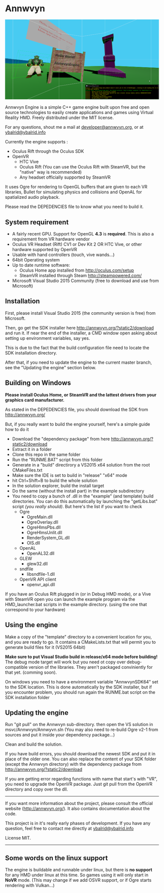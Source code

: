 Annwvyn
=======

![Screnshot](AnnwvynScreenshot.png)


Annwvyn Engine is a simple C++ game engine built upon free and open source technologies to easily create applications and games using Virtual Reality HMD.
Freely distributed under the MIT license.

For any questions, shout me a mail at developer@annwvyn.org, or at ybalrid@ybalrid.info

Currently the engine supports :
 - Oculus Rift through the Oculus SDK
 - OpenVR
     - HTC Vive
     - Oculus Rift (You can use the Oculus Rift with SteamVR, but the "native" way is recommended)
     - Any headset officially supported by SteamVR


It uses Ogre for rendering to OpenGL buffers that are given to each VR libraries, Bullet for simulating physics and collisions and OpenAL for spatialized audio playback.

Please read the DEPEDENCIES file to know what you need to build it.


System requirement
----------------

 - A fairly recent GPU. Support for OpenGL **4.3** is **required**. This is also a requirement from VR hardware vendor
 - Oculus VR Headset (Rift) CV1 or Dev Kit 2 OR HTC Vive, or other hardware supported by OpenVR
 - Usable with hand controllers (touch, vive wands...) 
 - 64bit Operating system
 - Up to date runtime software: 
    - Oculus Home app installed from http://oculus.com/setup 
    - SteamVR installed through Steam http://steampowered.com/
 - Microsoft Visual Studio 2015 Community (free to download and use from Microsoft)
 
Installation
------------

First, please install Visual Studio 2015 (the community version is free) from Microsoft.

Then, go get the SDK installer here http://annwvyn.org/?static2/download and run it. 
If near the end of the installer, a CMD window open asking about setting up environment variables, say yes.

This is due to the fact that the build configuration file need to locate the SDK installation directory.

After that, if you need to update the engine to the current master branch, see the "Updating the engine" section below.

Building on Windows
-------------------
**Please install Oculus Home, or SteamVR and the lattest drivers from your graphics card manufacturer.**

As stated in the DEPEDENCIES file, you should download the SDK from http://annwvyn.org/

But, if you really want to build the engine yourself, here's a simple guide how to do it

- Download the "dependency package" from here http://annwvyn.org/?static2/download
- Extract it in a folder
- Clone this repo in the same folder
- Run the "RUNME.BAT" script from this folder
- Generate in a "build" directirory a VS2015 x64 solution from the root CMakeFiles.txt
- Make sure the IDE is set to build in "release" "x64" mode
- hit Ctrl+Shift+B to build the whole solution
- In the solution explorer, build the install target
- Do the same (without the install part) in the example subdirectory
- You need to copy a bunch of .dll in the "example" (and template) build directories. You can do this automatically by launching the "getLibs.bat" script *(you really should)*. But here's the list if you want to check
    - Ogre  
        - OgreMain.dll
        - OgreOverlay.dll 
        - OgreHlmsPbs.dll
        - OgreHlmsUnlit.dll
        - RenderSystem_GL.dll
        - OIS.dll
    - OpenAL
        - OpenAL32.dll
    - GLEW
        - glew32.dll        
    - sndfile
        - libsndfile-1.dll
    - OpenVR API client
        - openvr_api.dll

If you have an Oculus Rift plugged in (or in Debug HMD mode), or a Vive with SteamVR open you can launch the example program via the HMD_launcher.bat scripts in the example directory. (using the one that correspond to your hardware)


Using the engine
----------------

Make a copy of the "template" directory to a convenient location for you, and you are ready to go. It contains a CMakeLists.txt that will permit you to generate build files for it (VS2015 64bit) 

**Make sure to put Visual Studio build in release/x64 mode before building!** The debug mode target will work but you need ot copy over debug-compatible version of the libraries. They aren't packaged conviniently for that yet. (comming soon).

On windows you need to have a environment variable "AnnwvynSDK64" set to the SDK location. This is done automatically by the SDK installer, but if you encounter problem, you should run again the RUNME.bat script on the SDK installation folder


Updating the engine
-------------------

Run "git pull" on the Annwvyn sub-directory. then open the VS solution in msvc/Annwvyn/Annwyvn.sln
(You may also need to re-build Ogre v2-1 from sources and put it inside your dependency package...)

Clean and build the solution.

If you have build errors, you should download the newest SDK and put it in place of the older one. You can also replace the content of your SDK folder (except the Annwvyn directory) with the dependency package from http://annwvyn.org/?static2/download

If you are getting error regarding functions with name that start's with "VR", you need to upgrade the OpenVR package. Just git pull from the OpenVR directory and copy over the dll.
______

If you want more information about the project, please consult the official website (http://annwvyn.org/). It also contains documentation about the code.

This project is in it's really early phases of development. If you have any question, feel free to contact me directly at ybalrid@ybalrid.info 

License MIT.

______

Some words on the linux support
------------------------------

The engine is buildable and runnable under linux, but there is **no support** for any HMD under linux at this time. So games using it will only start in **NoVR** mode. (This may change if we add OSVR support, or if Ogre starts rendering with Vulkan...)

